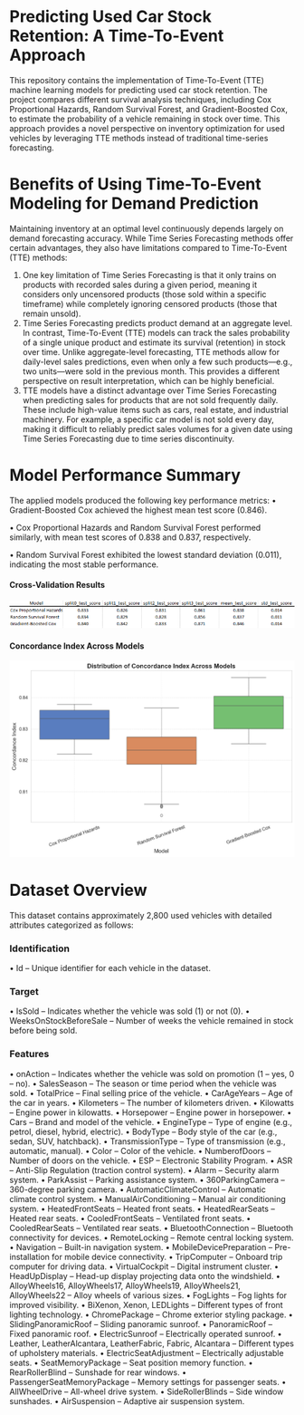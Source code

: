 # Predicting Used Car Stock Retention: A Time-To-Event Approach

This repository contains the implementation of Time-To-Event (TTE) machine learning models for predicting used car stock retention. The project compares different survival analysis techniques, including Cox Proportional Hazards, Random Survival Forest, and Gradient-Boosted Cox, to estimate the probability of a vehicle remaining in stock over time.
This approach provides a novel perspective on inventory optimization for used vehicles by leveraging TTE methods instead of traditional time-series forecasting.

# Benefits of Using Time-To-Event Modeling for Demand Prediction

Maintaining inventory at an optimal level continuously depends largely on demand forecasting accuracy. While Time Series Forecasting methods offer certain advantages, they also have limitations compared to Time-To-Event (TTE) methods:

1. One key limitation of Time Series Forecasting is that it only trains on products with recorded sales during a given period, meaning it considers only uncensored products (those sold within a specific timeframe) while completely ignoring censored products (those that remain unsold). 
2. Time Series Forecasting predicts product demand at an aggregate level. In contrast, Time-To-Event (TTE) models can track the sales probability of a single unique product and estimate its survival (retention) in stock over time. Unlike aggregate-level forecasting, TTE methods allow for daily-level sales predictions, even when only a few such products—e.g., two units—were sold in the previous month. This provides a different perspective on result interpretation, which can be highly beneficial.
3. TTE models have a distinct advantage over Time Series Forecasting when predicting sales for products that are not sold frequently daily. These include high-value items such as cars, real estate, and industrial machinery. For example, a specific car model is not sold every day, making it difficult to reliably predict sales volumes for a given date using Time Series Forecasting due to time series discontinuity.

# Model Performance Summary

The applied models produced the following key performance metrics:
•	Gradient-Boosted Cox achieved the highest mean test score (0.846).

•	Cox Proportional Hazards and Random Survival Forest performed similarly, with mean test scores of 0.838 and 0.837, respectively.

•	Random Survival Forest exhibited the lowest standard deviation (0.011), indicating the most stable performance.

#### **Cross-Validation Results**
![Model Performance](https://github.com/machinely79/predicting-used-car-stock-retention/blob/main/images/cv_best_model_results.png)
#### **Concordance Index Across Models** 
![Concordance Index](https://github.com/machinely79/predicting-used-car-stock-retention/blob/main/images/concordance_index_across_models.png)


# Dataset Overview

This dataset contains approximately 2,800 used vehicles with detailed attributes categorized as follows:

### Identification
•	Id – Unique identifier for each vehicle in the dataset.
### Target 
•	IsSold – Indicates whether the vehicle was sold (1) or not (0).
•	WeeksOnStockBeforeSale – Number of weeks the vehicle remained in stock before being sold.
### Features
•	onAction – Indicates whether the vehicle was sold on promotion (1 – yes, 0 – no).
•	SalesSeason – The season or time period when the vehicle was sold.
•	TotalPrice – Final selling price of the vehicle.
•	CarAgeYears – Age of the car in years.
•	Kilometers – The number of kilometers driven.
•	Kilowatts – Engine power in kilowatts.
•	Horsepower – Engine power in horsepower.
•	Cars – Brand and model of the vehicle.
•	EngineType – Type of engine (e.g., petrol, diesel, hybrid, electric).
•	BodyType – Body style of the car (e.g., sedan, SUV, hatchback).
•	TransmissionType – Type of transmission (e.g., automatic, manual).
•	Color – Color of the vehicle.
•	NumberofDoors – Number of doors on the vehicle.
•	ESP – Electronic Stability Program.
•	ASR – Anti-Slip Regulation (traction control system).
•	Alarm – Security alarm system.
•	ParkAssist – Parking assistance system.
•	360ParkingCamera – 360-degree parking camera.
•	AutomaticClimateControl – Automatic climate control system.
•	ManualAirConditioning – Manual air conditioning system.
•	HeatedFrontSeats – Heated front seats.
•	HeatedRearSeats – Heated rear seats.
•	CooledFrontSeats – Ventilated front seats.
•	CooledRearSeats – Ventilated rear seats.
•	BluetoothConnection – Bluetooth connectivity for devices.
•	RemoteLocking – Remote central locking system.
•	Navigation – Built-in navigation system.
•	MobileDevicePreparation – Pre-installation for mobile device connectivity.
•	TripComputer – Onboard trip computer for driving data.
•	VirtualCockpit – Digital instrument cluster.
•	HeadUpDisplay – Head-up display projecting data onto the windshield.
•	AlloyWheels16, AlloyWheels17, AlloyWheels19, AlloyWheels21, AlloyWheels22 – Alloy wheels of various sizes.
•	FogLights – Fog lights for improved visibility.
•	BiXenon, Xenon, LEDLights – Different types of front lighting technology.
•	ChromePackage – Chrome exterior styling package.
•	SlidingPanoramicRoof – Sliding panoramic sunroof.
•	PanoramicRoof – Fixed panoramic roof.
•	ElectricSunroof – Electrically operated sunroof.
•	Leather, LeatherAlcantara, LeatherFabric, Fabric, Alcantara – Different types of upholstery materials.
•	ElectricSeatAdjustment – Electrically adjustable seats.
•	SeatMemoryPackage – Seat position memory function.
•	RearRollerBlind – Sunshade for rear windows.
•	PassengerSeatMemoryPackage – Memory settings for passenger seats.
•	AllWheelDrive – All-wheel drive system.
•	SideRollerBlinds – Side window sunshades.
•	AirSuspension – Adaptive air suspension system.





